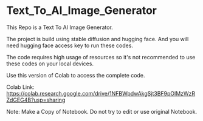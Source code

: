 # Text_To_AI_Image_Generator
This Repo is a Text To AI Image Generator.

The project is build using stable diffusion and hugging face. And you will need hugging face access key to run these codes.


The code requires high usage of resources so it's not recommended to use these codes on your local devices.

Use this version of Colab to access the complete code.

Colab Link:
https://colab.research.google.com/drive/1NFBWpdwAkgSjt3BF9pOlMzWzRZdGEG4B?usp=sharing

Note: Make a Copy of Notebook. Do not try to edit or use original Notebook.
